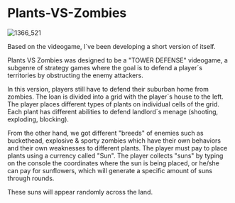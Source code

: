 # Plants-VS-Zombies

![1366_521](https://github.com/user-attachments/assets/6bcfbdf1-7b45-4e65-aa65-a6281646a130)

Based on the videogame, I´ve been developing a short version of itself.

Plants VS Zombies was designed to be a "TOWER DEFENSE" videogame, a subgenre of strategy games where
the goal is to defend a player´s territories by obstructing the enemy attackers.

In this version, players still have to defend their suburban home from zombies. The loan is divided into a grid with the
player´s house to the left.
The player places different types of plants on individual cells of the grid. Each plant has different abilities to defend 
landlord´s menage (shooting, exploding, blocking).

From the other hand, we got different "breeds" of enemies such as buckethead, explosive & sporty zombies which have their own 
behaviors and their own weaknesses to different plants.
The player must pay to place plants using a currency called "Sun". The player collects "suns" by typing on the console the coordinates
where the sun is being placed, or he/she can pay for sunflowers, which will generate a specific amount of suns through rounds.

These suns will appear randomly across the land.


